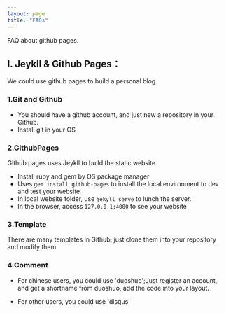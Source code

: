 ```yaml
---
layout: page
title: "FAQs"
---
```

FAQ about github pages.

## I. Jeykll & Github Pages：
We could use github pages to build a personal blog.

### 1.Git and Github 

* You should have a github account, and just new a repository in your Github.
* Install git in your OS

### 2.GithubPages

Github pages uses Jeykll to build the static website.

* Install ruby and gem by OS package manager
* Uses ```gem install github-pages``` to install the local environment to dev and test your website
* In local website folder, use ```jekyll serve``` to lunch the server.
* In the browser, access ```127.0.0.1:4000``` to see your website

### 3.Template

There are many templates in Github, just clone them into your repository and modify them

### 4.Comment

* For chinese users, you could use 'duoshuo';Just register an account, and get a shortname from duoshuo, add the code into your layout.

* For other users, you could use 'disqus'
